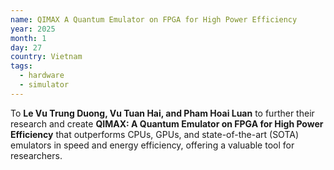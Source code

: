 ```yaml
---
name: QIMAX A Quantum Emulator on FPGA for High Power Efficiency
year: 2025
month: 1
day: 27
country: Vietnam
tags:
  - hardware
  - simulator
---
```

To **Le Vu Trung Duong, Vu Tuan Hai, and Pham Hoai Luan** to further their research and create **QIMAX: A Quantum Emulator on FPGA for High Power Efficiency** that outperforms CPUs, GPUs, and state-of-the-art (SOTA) emulators in speed and energy efficiency, offering a valuable tool for researchers.
